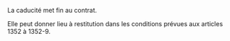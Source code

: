 La caducité met fin au contrat. 


  

Elle peut donner lieu à restitution dans les conditions prévues aux articles 1352 à 1352-9.

